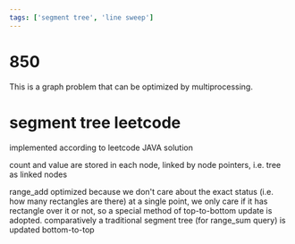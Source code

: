 ```yaml
---
tags: ['segment tree', 'line sweep']
---
```


# 850

This is a graph problem that can be optimized by multiprocessing.

# segment tree leetcode

implemented according to leetcode JAVA solution

count and value are stored in each node, linked by node pointers, i.e. tree as linked nodes

range_add optimized because we don't care about the exact status (i.e. how many rectangles are there) at a single point, we only care if it has rectangle over it or not, so a special method of top-to-bottom update is adopted. comparatively a traditional segment tree (for range_sum query) is updated bottom-to-top
